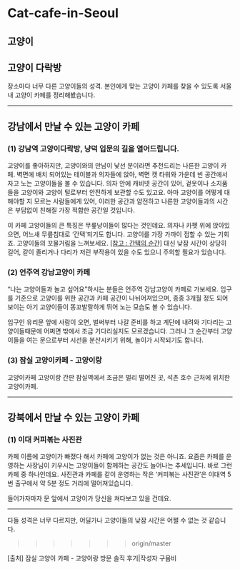 # Cat-cafe-in-Seoul

## 고양이 
## 고양이 다락방

장소마다 너무 다른 고양이들의 성격. 본인에게 맞는 고양이 카페를 찾을 수 있도록 서울 내 고양이 카페를 정리해봤습니다.
***

## 강남에서 만날 수 있는 고양이 카페

### (1) 강남역 고양이다락방, 냥덕 입문의 길을 열어드립니다.

고양이를 좋아하지만, 고양이와의 만남이 낯선 분이라면 추천드리는 나른한 고양이 카페.
벽면에 배치 되어있는 테이블과 의자들에 앉아, 벽면 캣 타워와 가운데 빈 공간에서 자고 노는 고양이들을 볼 수 있습니다.
의자 안에 캐비넷 공간이 있어, 겉옷이나 소지품들을 고양이와 고양이 털로부터 안전하게 보관할 수도 있고요. 아마 고양이를 어떻게 대해야할 지 모르는 사람들에게 있어, 이러한 공간과 얌전하고 나른한 고양이들과의 시간은 부담없이 친해질 가장 적합한 공간일 것입니다.


이 카페 고양이들의 큰 특징은 무릎냥이들이 많다는 것인데요. 의자나 카펫 위에 앉아있으면, 어느새 무릎침대로 ‘간택’되기도 합니다. 고양이를 가장 가까이 접할 수 있는 기회죠. 고양이들의 꼬물거림을 느껴보세요.
[[참고 : 간택의 순간]](http://pds10.egloos.com/pds/200902/24/05/b0034105_49a3eff82f412.jpg)
대신 낮잠 시간이 상당히 길어, 같이 졸리거나 다리가 저린 부작용이 있을 수도 있으니 주의할 필요가 있습니다.

### (2) 언주역 강남고양이 카페

“나는 고양이들과 놀고 싶어요”하시는 분들은 언주역 강남고양이 카페로 가보세요.
입구를 기준으로 고양이를 위한 공간과 카페 공간이 나뉘어져있으며, 종종 3개월 정도 되어보이는 아기 고양이들이 똥꼬발랄하게 뛰어 노는 모습도 볼 수 있습니다. 

입구인 유리문 앞에 사람이 오면, 벌써부터 나갈 준비를 하고 계단에 내려와 기다리는 고양이들때문에 어쩌면 밖에서 조금 기다리실지도 모르겠습니다. 그러나 그 순간부터 고양이들을 여는 문으로부터 시선을 분산시키기 위해, 놀이가 시작되기도 합니다.

### (3) 잠실 고양이카페 - 고양이랑

고양이카페 고양이랑 간판
잠실역에서 조금은 멀리 떨어진 곳,
석촌 호수 근처에 위치한 고양이카페.

***

## 강북에서 만날 수 있는 고양이 카페

### (1) 이대 커피볶는 사진관

카페 이름에 고양이가 빠졌다 해서 카페에 고양이가 없는 것은 아니죠.
요즘은 카페를 운영하는 사장님이 키우시는 고양이들이 함께하는 공간도 늘어나는 추세입니다. 바로 그런 카페 중 하나인데요.
사진관과 카페를 같이 운영하는 작은 ‘커피볶는 사진관’은 이대역 5번 출구에서 약 5분 정도 거리에 떨어져있습니다.

들어가자마자 문 앞에서 고양이가 당신을 쳐다보고 있을 건데요.


***

다들 성격은 너무 다르지만, 어딜가나 고양이들의 낮잠 시간은 어쩔 수 없는 것 같습니다.
>>>>>>> origin/master



[출처] 잠실 고양이 카페 - 고양이랑 방문 솔직 후기|작성자 구욤비


